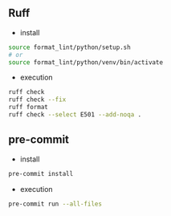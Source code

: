 ## Ruff

- install

```bash
source format_lint/python/setup.sh
# or
source format_lint/python/venv/bin/activate
```

- execution

```bash
ruff check
ruff check --fix
ruff format
ruff check --select E501 --add-noqa .
```


## pre-commit

- install

```bash
pre-commit install
```

- execution

```bash
pre-commit run --all-files
```
